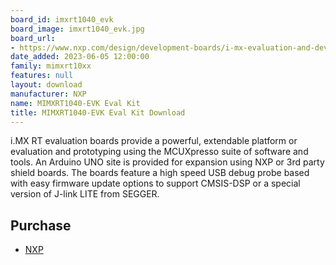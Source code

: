 ```yaml
---
board_id: imxrt1040_evk
board_image: imxrt1040_evk.jpg
board_url:
- https://www.nxp.com/design/development-boards/i-mx-evaluation-and-development-boards/i-mx-rt1040-evaluation-kit:MIMXRT1040-EVK
date_added: 2023-06-05 12:00:00
family: mimxrt10xx
features: null
layout: download
manufacturer: NXP
name: MIMXRT1040-EVK Eval Kit
title: MIMXRT1040-EVK Eval Kit Download
---
```


i.MX RT evaluation boards provide a powerful, extendable platform or evaluation and prototyping using the MCUXpresso suite of software and tools. An Arduino UNO site is provided for expansion using NXP or 3rd party shield boards. The boards feature a high speed USB debug probe based with easy firmware update options to support CMSIS-DSP or a special version of J-link LITE from SEGGER.

## Purchase
* [NXP](https://www.nxp.com/part/MIMXRT1040-EVK)
